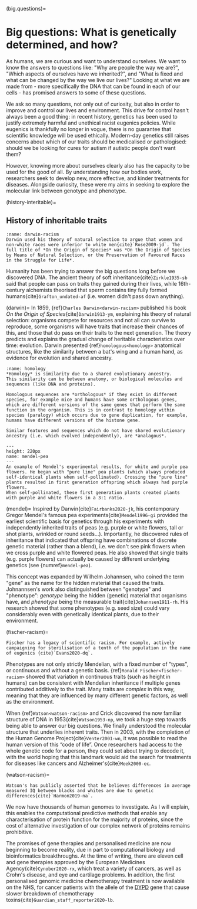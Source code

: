 (big.questions)=
# Big questions: What is genetically determined, and how?

As humans, we are curious and want to understand ourselves. 
We want to know the answers to questions like: "Why are people the way we are?", "Which aspects of ourselves have we inherited?", and "What is fixed and what can be changed by the way we live our lives?"
Looking at what we are made from - more specifically the DNA that can be found in each of our cells - has promised answers to some of these questions.
 
We ask so many questions, not only out of curiosity, but also in order to improve and control our lives and environment.
This drive for control hasn't always been a good thing: in recent history, genetics has been used to justify extremely harmful and unethical racist eugenics policies.
While eugenics is thankfully no longer in vogue, there is no guarantee that scientific knowledge will be used ethically.
Modern-day genetics still raises concerns about which of our traits should be medicalised or pathologised: should we be looking for cures for autism if autistic people don't want them?

However, knowing more about ourselves clearly also has the capacity to be used for the good of all.
By understanding how our bodies work, researchers seek to develop new, more effective, and kinder treatments for diseases.
Alongside curiosity, these were my aims in seeking to explore the molecular link between genotype and phenotype.

(history-interitable)=
## History of inheritable traits

```{margin} Charles Darwin and racism
:name: darwin-racism
Darwin used his theory of natural selection to argue that women and non-white races were inferior to white men{cite}`Rose2009-jd`. The full title of *On the Origin of Species* was *On the Origin of Species by Means of Natural Selection, or the Preservation of Favoured Races in the Struggle for Life*.
```

Humanity has been trying to answer the big questions long before we discovered DNA. 
The ancient theory of soft inheritance{cite}`Zirkle1935-sb` said that people can pass on traits they gained during their lives, while 16th-century alchemists theorised that sperm contains tiny fully formed humans{cite}`Grafton_undated-af` (i.e. women didn't pass down anything). 

(darwin)=
In 1859, {ref}`Charles Darwin<darwin-racism>` published his book *On the Origin of Species*{cite}`Darwin1913-ym`, explaining his theory of natural selection: organisms compete for resources and not all can survive to reproduce, some organisms will have traits that increase their chances of this, and those that do pass on their traits to the next generation.
The theory predicts and explains the gradual change of heritable characteristics over time: evolution.
Darwin presented {ref}`homologous<homology>` anatomical structures, like the similarity between a bat's wing and a human hand, as evidence for evolution and shared ancestry.

[//]: # (TODO: Move the orthology/paralog/analog bit to the gene section)

```{margin} Homologous, orthologous, and analagous features.
:name: homology
*Homology* is similarity due to a shared evolutionary ancestry. 
This similarity can be between anatomy, or biological molecules and sequences (like DNA and proteins).

Homologous sequences are *orthologous* if they exist in different species, for example mice and humans have some orthologous genes, which are different versions of the same genes that perform the same function in the organism. This is in contrast to homology within species (paralogy) which occurs due to gene duplication, for example, humans have different versions of the histone gene.

Similar features and sequences which do not have shared evolutionary ancestry (i.e. which evolved independently), are *analagous*.
```

```{figure} ../images/mendel.png
---
height: 220px
name: mendel-pea
---
An example of Mendel's experimental results, for white and purple pea flowers. He began with "pure line" pea plants (which always produced self-identical plants when self-pollinated). Crossing the "pure line" plants resulted in first generation offspring which always had purple flowers. 
When self-pollinated, these first generation plants created plants with purple and white flowers in a 3:1 ratio. 
```

(mendel)=
Inspired by Darwin{cite}`Fairbanks2020-jk`, his contemporary Gregor Mendel's famous pea experiments{cite}`Mendel1996-gi` provided the earliest scientific basis for genetics through his experiments with independently inherited traits of peas (e.g. purple or white flowers, tall or shot plants, wrinkled or round seeds...). 
Importantly, he discovered rules of inheritance that indicated that offspring have combinations of discrete genetic material (rather than a blend), i.e. we don't see pink flowers when we cross purple and white flowered peas.
He also showed that single traits (e.g. purple flowers) can actually be caused by different underlying genetics (see {numref}`mendel-pea`).

This concept was expanded by Wilhelm Johannsen, who coined the term "gene" as the name for the hidden material that caused the traits. 
Johnannsen's work also distinguished between "genotype" and "phenotype": *genotype* being the hidden (genetic) material that organisms have, and *phenotype* being the measurable trait{cite}`Johannsen1911-rh`. 
His research showed that some phenotypes (e.g. seed size) could vary considerably even with genetically identical plants, due to their environment.

(fischer-racism)=
```{margin} Ronald Fischer, racism and eugenics
Fischer has a legacy of scientific racism. For example, actively campaigning for sterilisation of a tenth of the population in the name of eugenics {cite}`Evans2020-dq`.
```

Phenotypes are not only strictly Mendelian, with a fixed number of "types", or continuous and without a genetic basis. 
{ref}`Ronald Fischer<fischer-racism>` showed that variation in continuous traits (such as height in humans) can be consistent with Mendelian inheritance if multiple genes contributed additively to the trait.
Many traits are *complex* in this way, meaning that they are influenced by many different genetic factors, as well as the environment.

When {ref}`Watson<watson-racism>` and Crick discovered the now familiar structure of DNA in 1953{cite}`Watson1953-np`, we took a huge step towards being able to answer our big questions. 
We finally understood the molecular structure that underlies inherent traits. 
Then in 2003, with the completion of the Human Genome Project{cite}`Venter2001-wn`, it was possible to read the human version of this “code of life”.
Once researchers had access to the whole genetic code for a person, they could set about trying to decode it, with the world hoping that this landmark would aid the search for treatments for diseases like cancers and Alzheimer's{cite}`Meek2000-ec`. 

(watson-racism)=
```{margin} James Watson and racism
Watson's has publicly asserted that he believes differences in average measured IQ between blacks and whites are due to genetic differences{cite}`Harmon2019-na`.
```

We now have thousands of human genomes to investigate.
As I will explain, this enables the computational predictive methods that enable any characterisation of protein function for the majority of proteins, since the cost of alternative investigation of our complex network of proteins remains prohibitive. 

The promises of gene therapies and personalised medicine are now beginning to become reality, due in part to computational biology and bioinformatics breakthroughs. 
At the time of writing, there are eleven cell and gene therapies approved by the European Medicines Agency{cite}`Cynober2020-rx`, which treat a variety of cancers, as well as Crohn's disease, and eye and cartilage problems. 
In addition, the first personalised genomic medicine chemotherapy treatment is now available on the NHS, for cancer patients with the allele of the [DYPD](https://www.genecards.org/cgi-bin/carddisp.pl?gene=DPYD) gene that cause slower breakdown of chemotherapy toxins{cite}`Guardian_staff_reporter2020-lb`.
